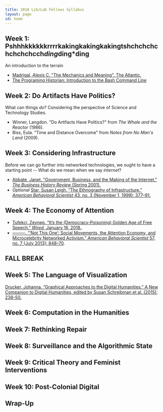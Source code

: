 ```yaml
---
title: 2018 Lib/Lab Fellows Syllabus
layout: page
id: home
---
```


## Week 1: Pshhhkkkkkkrrrrkakingkakingkakingtshchchchchchchchcch*ding*ding*ding
An introduction to the terrain

- [Madrigal, Alexis C. "The Mechanics and Meaning". The Atlantic.](https://www.theatlantic.com/technology/archive/2012/06/the-mechanics-and-meaning-of-that-ol-dial-up-modem-sound/257816/)
- [The Programing Historian: Introduction to the Bash Command Line](https://programminghistorian.org/en/lessons/intro-to-bash)

## Week 2: Do Artifacts Have Politics?
What can things *do*? Considering the perspective of Science and Technology Studies.

- Winner, Langdon. "Do Artifacts Have Politics?" from *The Whale and the Reactor* (1986).
- Biss, Eula. "Time and Distance Overcome" from *Notes from No Man's Land* (2009).

## Week 3: Considering Infrastructure
Before we can go further into networked technologies, we ought to have a starting point -- What do we mean when we say *internet*?

- [Abbate, Janet. "Government, Business, and the Making of the Internet." *The Business History Review* (Spring 2001).](https://www.zotero.org/groups/2224126/liblab/items/CE7JGUQ9/file)
- *Optional* [Star, Susan Leigh. “The Ethnography of Infrastructure.” *American Behavioral Scientist* 43, no. 3 (November 1, 1999): 377–91.](https://www.zotero.org/groups/2224126/liblab/items/J7SKFFFS/file)

## Week 4: The Economy of Attention
- [Tufekci, Zeynep. “It’s the (Democracy-Poisoning) Golden Age of Free Speech.” *Wired*, January 16, 2018.](https://www.wired.com/story/free-speech-issue-tech-turmoil-new-censorship/).
- [———. “‘Not This One’: Social Movements, the Attention Economy, and Microcelebrity Networked Activism.” *American Behavioral Scientist* 57, no. 7 (July 2013): 848–70](https://www.zotero.org/groups/2224126/liblab/items/SVR9CWXC/file).

## FALL BREAK

## Week 5: The Language of Visualization

[Drucker, Johanna. “Graphical Approaches to the Digital Humanities.” A New Companion to Digital Humanities, edited by Susan Schreibman et al. (2015): 238–50.](https://www.zotero.org/groups/2224126/liblab/items/itemKey/NR2LCXQ9)

## Week 6: Computation in the Humanities

## Week 7: Rethinking Repair

## Week 8: Surveillance and the Algorithmic State

## Week 9: Critical Theory and Feminist Interventions

## Week 10: Post-Colonial Digital

## Wrap-Up
